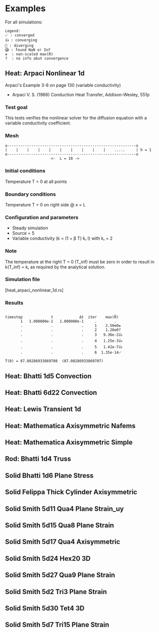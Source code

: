 # Examples

For all simulations:

```text
Legend:
✅ : converged
👍 : converging
🥵 : diverging
😱 : found NaN or Inf
❋  : non-scaled max(R)
?  : no info abut convergence
```

## Heat: Arpaci Nonlinear 1d

Arpaci's Example 3-8 on page 130 (variable conductivity)

* Arpaci V. S. (1966) Conduction Heat Transfer, Addison-Wesley, 551p

### Test goal

This tests verifies the nonlinear solver for the diffusion equation
with a variable conductivity coefficient.

### Mesh

```text
o-----------------------------------------------------------o
|    |    |    |    |    |    |    |    |    |    .....     | h = 1
o-----------------------------------------------------------o
                     <-  L = 10 ->
```

### Initial conditions

Temperature T = 0 at all points

### Boundary conditions

Temperature T = 0 on right side @ x = L

### Configuration and parameters

* Steady simulation
* Source = 5
* Variable conductivity (k = (1 + β T) kᵣ I) with kᵣ = 2

### Note

The temperature at the right T = 0 (T_inf) must be zero in order to
result in k(T_inf) = kᵣ as required by the analytical solution.

### Simulation file

[heat_arpaci_nonlinear_1d.rs]

### Results

```text
                                                  _   
timestep             t            Δt  iter    max(R)  
       1   1.000000e-1   1.000000e-1     .        .  
       .             .             .     1    2.50e0❋ 
       .             .             .     2    1.28e0? 
       .             .             .     3   9.36e-2👍
       .             .             .     4   1.25e-3👍
       .             .             .     5   1.42e-7👍
       .             .             .     6  1.35e-14✅

T(0) = 87.08286933869708  (87.08286933869707)
```

## Heat: Bhatti 1d5 Convection

## Heat: Bhatti 6d22 Convection

## Heat: Lewis Transient 1d

## Heat: Mathematica Axisymmetric Nafems

## Heat: Mathematica Axisymmetric Simple

## Rod: Bhatti 1d4 Truss

## Solid Bhatti 1d6 Plane Stress

## Solid Felippa Thick Cylinder Axisymmetric

## Solid Smith 5d11 Qua4 Plane Strain_uy

## Solid Smith 5d15 Qua8 Plane Strain

## Solid Smith 5d17 Qua4 Axisymmetric

## Solid Smith 5d24 Hex20 3D

## Solid Smith 5d27 Qua9 Plane Strain

## Solid Smith 5d2 Tri3 Plane Strain

## Solid Smith 5d30 Tet4 3D

## Solid Smith 5d7 Tri15 Plane Strain
